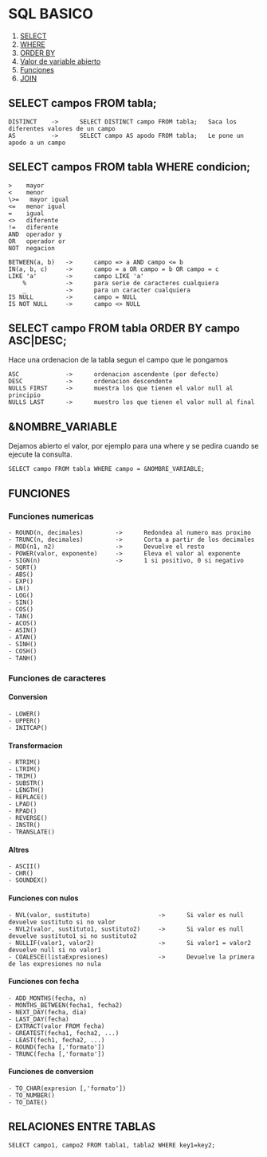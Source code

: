 # SQL BASICO

1. [SELECT](#id1)
2. [WHERE](#id2)
3. [ORDER BY](#id3)
4. [Valor de variable abierto](#id4)
5. [Funciones](#id5)
6. [JOIN](#id6)

## SELECT campos FROM tabla; <a name="id1" />

    DISTINCT    ->      SELECT DISTINCT campo FROM tabla;   Saca los diferentes valores de un campo
    AS          ->      SELECT campo AS apodo FROM tabla;   Le pone un apodo a un campo

## SELECT campos FROM tabla WHERE condicion; <a name="id2" />

    >    mayor
    <    menor
    \>=   mayor igual
    <=   menor igual
    =    igual
    <>   diferente
    !=   diferente
    AND  operador y
    OR   operador or
    NOT  negacion

    BETWEEN(a, b)   ->      campo => a AND campo <= b
    IN(a, b, c)     ->      campo = a OR campo = b OR campo = c
    LIKE 'a'        ->      campo LIKE 'a'
        %           ->      para serie de caracteres cualquiera
        _           ->      para un caracter cualquiera
    IS NULL         ->      campo = NULL  
    IS NOT NULL     ->      campo <> NULL

## SELECT campo FROM tabla ORDER BY campo ASC|DESC; <a name="id3" />

Hace una ordenacion de la tabla segun el campo que le pongamos

    ASC             ->      ordenacion ascendente (por defecto)
    DESC            ->      ordenacion descendente
    NULLS FIRST     ->      muestra los que tienen el valor null al principio
    NULLS LAST      ->      muestro los que tienen el valor null al final

## &NOMBRE_VARIABLE <a name="id4" />

Dejamos abierto el valor, por ejemplo para una where y se pedira cuando
se ejecute la consulta.

    SELECT campo FROM tabla WHERE campo = &NOMBRE_VARIABLE;

## FUNCIONES <a name="id5" />
### Funciones numericas
    - ROUND(n, decimales)         ->      Redondea al numero mas proximo
    - TRUNC(n, decimales)         ->      Corta a partir de los decimales
    - MOD(n1, n2)                 ->      Devuelve el resto
    - POWER(valor, exponente)     ->      Eleva el valor al exponente
    - SIGN(n)                     ->      1 si positivo, 0 si negativo
    - SQRT()
    - ABS()
    - EXP()
    - LN()
    - LOG()
    - SIN()
    - COS()
    - TAN()
    - ACOS()
    - ASIN()
    - ATAN()
    - SINH()
    - COSH()
    - TANH()

### Funciones de caracteres

#### Conversion
    - LOWER()
    - UPPER()
    - INITCAP()

#### Transformacion
    - RTRIM()
    - LTRIM()
    - TRIM()
    - SUBSTR()
    - LENGTH()
    - REPLACE()
    - LPAD()
    - RPAD()
    - REVERSE()
    - INSTR()
    - TRANSLATE()

#### Altres
    - ASCII()
    - CHR()
    - SOUNDEX()
    
#### Funciones con nulos
    - NVL(valor, sustituto)                   ->      Si valor es null devuelve sustituto si no valor
    - NVL2(valor, sustituto1, sustituto2)     ->      Si valor es null devuelve sustituto1 si no sustituto2
    - NULLIF(valor1, valor2)                  ->      Si valor1 = valor2 devuelve null si no valor1
    - COALESCE(listaExpresiones)              ->      Devuelve la primera de las expresiones no nula

#### Funciones con fecha
    - ADD_MONTHS(fecha, n)
    - MONTHS_BETWEEN(fecha1, fecha2)
    - NEXT_DAY(fecha, dia)
    - LAST_DAY(fecha)
    - EXTRACT(valor FROM fecha)
    - GREATEST(fecha1, fecha2, ...)
    - LEAST(fech1, fecha2, ...)
    - ROUND(fecha [,'formato'])
    - TRUNC(fecha [,'formato'])

#### Funciones de conversion
    - TO_CHAR(expresion [,'formato'])
    - TO_NUMBER()
    - TO_DATE()

## RELACIONES ENTRE TABLAS
    SELECT campo1, campo2 FROM tabla1, tabla2 WHERE key1=key2;

